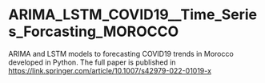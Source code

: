 # ARIMA_LSTM_COVID19__Time_Series_Forcasting_MOROCCO
ARIMA and LSTM models to forecasting COVID19 trends in Morocco developed in Python. The full paper is published in https://link.springer.com/article/10.1007/s42979-022-01019-x
